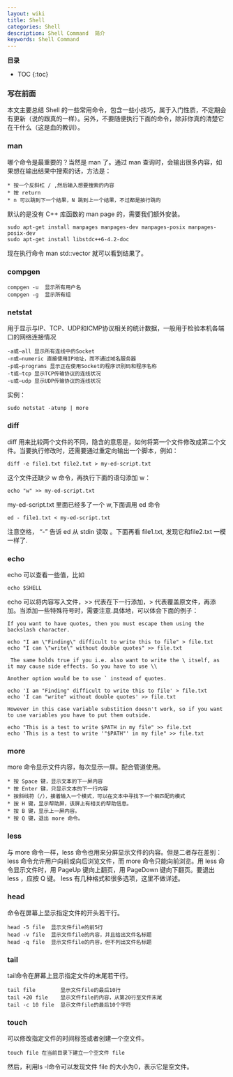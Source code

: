 ```yaml
---
layout: wiki
title: Shell
categories: Shell
description: Shell Command  简介
keywords: Shell Command
---
```


**目录**

* TOC
{:toc}

### 写在前面

本文主要总结 Shell 的一些常用命令，包含一些小技巧，属于入门性质，不定期会有更新（说的跟真的一样）。另外，不要随便执行下面的命令，除非你真的清楚它在干什么（这是血的教训）。

### man

哪个命令是最重要的？当然是 man 了。通过 man 查询时，会输出很多内容，如果想在输出结果中搜索的话，方法是：

```
* 按一个反斜杠 / ,然后输入想要搜索的内容
* 按 return
* n 可以跳到下一个结果，N 跳到上一个结果，不过都是按行跳的
```

默认的是没有 C++ 库函数的 man page 的，需要我们额外安装。

```
sudo apt-get install manpages manpages-dev manpages-posix manpages-posix-dev
sudo apt-get install libstdc++6-4.2-doc
```

现在执行命令 man std::vector 就可以看到结果了。

### compgen

```
compgen -u  显示所有用户名
compgen -g  显示所有组
```

### netstat

用于显示与IP、TCP、UDP和ICMP协议相关的统计数据，一般用于检验本机各端口的网络连接情况

```
-a或–all 显示所有连线中的Socket
-n或–numeric 直接使用IP地址，而不通过域名服务器
-p或–programs 显示正在使用Socket的程序识别码和程序名称
-t或–tcp 显示TCP传输协议的连线状况
-u或–udp 显示UDP传输协议的连线状况
```

实例：

```
sudo netstat -atunp | more
```

### diff

diff 用来比较两个文件的不同，隐含的意思是，如何将第一个文件修改成第二个文件。当要执行修改时，还需要通过重定向输出一个脚本，例如：

```
diff -e file1.txt file2.txt > my-ed-script.txt
```

这个文件还缺少 w 命令，再执行下面的语句添加 w：

```
echo "w" >> my-ed-script.txt
```

my-ed-script.txt 里面已经多了一个 w,下面调用 ed 命令

```
ed - file1.txt < my-ed-script.txt
```

注意空格， “-” 告诉 ed 从 stdin 读取 。下面再看 file1.txt, 发现它和file2.txt 一模一样了.


### echo

echo 可以查看一些值，比如

```
echo $SHELL
```

echo 可以将内容写入文件，>> 代表在下一行添加，> 代表覆盖原文件，再添加。当添加一些特殊符号时，需要注意.具体地，可以体会下面的例子：

```
If you want to have quotes, then you must escape them using the backslash character.

echo "I am \"Finding\" difficult to write this to file" > file.txt
echo "I can \"write\" without double quotes" >> file.txt

 The same holds true if you i.e. also want to write the \ itself, as it may cause side effects. So you have to use \\

Another option would be to use ` instead of quotes.

echo 'I am "Finding" difficult to write this to file' > file.txt 
echo 'I can "write" without double quotes' >> file.txt

However in this case variable substition doesn't work, so if you want to use variables you have to put them outside.

echo "This is a test to write $PATH in my file" >> file.txt
echo 'This is a test to write '"$PATH"' in my file" >> file.txt
```

### more

more 命令显示文件内容，每次显示一屏。配合管道使用。

```
* 按 Space 键，显示文本的下一屏内容
* 按 Enter 键，只显示文本的下一行内容
* 按斜线符（/），接着输入一个模式，可以在文本中寻找下一个相匹配的模式
* 按 H 键，显示帮助屏，该屏上有相关的帮助信息。
* 按 B 键，显示上一屏内容。
* 按 Q 键，退出 more 命令。
```

### less

与 more 命令一样，less 命令也用来分屏显示文件的内容。但是二者存在差别：less 命令允许用户向前或向后浏览文件，而 more 命令只能向前浏览。用 less 命令显示文件时，用 PageUp 键向上翻页，用 PageDown 键向下翻页。要退出 less ，应按 Q 键。 less 有几种格式和很多选项，这里不做详述。

### head

命令在屏幕上显示指定文件的开头若干行。

```
head -5 file  显示文件file的前5行
head -v file  显示文件file的内容，并且给出文件名标题
head -q file  显示文件file的内容，但不列出文件名标题
```

### tail

tail命令在屏幕上显示指定文件的末尾若干行。

```
tail file        显示文件file的最后10行
tail +20 file    显示文件file的内容，从第20行至文件末尾
tail -c 10 file  显示文件file的最后10个字符
```
### touch

可以修改指定文件的时间标签或者创建一个空文件。

```
touch file 在当前目录下建立一个空文件 file
```

然后，利用ls -l命令可以发现文件 file 的大小为0，表示它是空文件。




